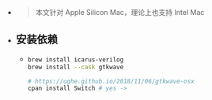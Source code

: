 - > 本文针对 Apple Silicon Mac，理论上也支持 Intel Mac
- ## 安装依赖
	- ```bash
	  brew install icarus-verilog
	  brew install --cask gtkwave
	  
	  # https://ughe.github.io/2018/11/06/gtkwave-osx
	  cpan install Switch # yes -> 
	  ```